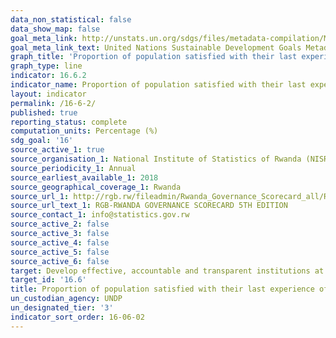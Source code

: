 ```yaml
---
data_non_statistical: false
data_show_map: false
goal_meta_link: http://unstats.un.org/sdgs/files/metadata-compilation/Metadata-Goal-16.pdf
goal_meta_link_text: United Nations Sustainable Development Goals Metadata (pdf 1361kB)
graph_title: 'Proportion of population satisfied with their last experience of public services'
graph_type: line
indicator: 16.6.2
indicator_name: Proportion of population satisfied with their last experience of public service
layout: indicator
permalink: /16-6-2/
published: true
reporting_status: complete
computation_units: Percentage (%)
sdg_goal: '16'
source_active_1: true
source_organisation_1: National Institute of Statistics of Rwanda (NISR)
source_periodicity_1: Annual
source_earliest_available_1: 2018
source_geographical_coverage_1: Rwanda
source_url_1: http://rgb.rw/fileadmin/Rwanda_Governance_Scorecard_all/RGS_5TH_EDITION_24_OCT2018.pdf
source_url_text_1: RGB-RWANDA GOVERNANCE SCORECARD 5TH EDITION
source_contact_1: info@statistics.gov.rw
source_active_2: false
source_active_3: false
source_active_4: false
source_active_5: false
source_active_6: false
target: Develop effective, accountable and transparent institutions at all levels
target_id: '16.6'
title: Proportion of population satisfied with their last experience of public services
un_custodian_agency: UNDP
un_designated_tier: '3'
indicator_sort_order: 16-06-02
---
```

